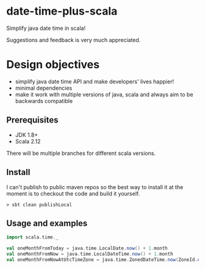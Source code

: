 # date-time-plus-scala
Simplify java date time in scala!

Suggestions and feedback is very much appreciated.


# Design objectives
* simplify java date time API and make developers' lives happier!
* minimal dependencies
* make it work with multiple versions of java, scala and always aim to be backwards compatible

## Prerequisites
* JDK 1.8+
* Scala 2.12

There will be multiple branches for different scala versions.

## Install
I can't publish to public maven repos so the best way to install it at the moment is to checkout the code and build it yourself.
```
> sbt clean publishLocal
```


## Usage and examples
```scala
import scala.time._

val oneMonthFromToday = java.time.LocalDate.now() + 1.month
val oneMonthFromNow = java.time.LocalDateTime.now() + 1.month
val oneMonthFromNowAtUtcTimeZone = java.time.ZonedDateTime.now(ZoneId.of("UTC")) + 1.month
```
